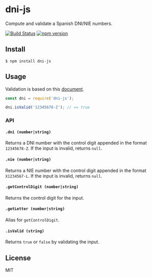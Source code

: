 # dni-js
Compute and validate a Spanish DNI/NIE numbers.

[![Build Status](https://travis-ci.org/albertfdp/dni-js.svg?branch=master)](https://travis-ci.org/albertfdp/dni-js)
[![npm version](https://badge.fury.io/js/dni-js.svg)](https://badge.fury.io/js/dni-js)

## Install

```
$ npm install dni-js
```

## Usage

Validation is based on this [document](http://www.interior.gob.es/web/servicios-al-ciudadano/dni/calculo-del-digito-de-control-del-nif-nie).

```js
const dni = require('dni-js');

dni.isValid('12345678-Z'); // => true
```

### API

#### `.dni (number|string)`

Returns a DNI number with the control digit appended in the format `12345678-Z`. If the input is invalid,
returns `null`.

#### `.nie (number|string)`

Returns a NIE number with the control digit appended in the format `X1234567-L`. If the input is invalid,
returns `null`.

#### `.getControlDigit (number|string)`

Returns the control digit for the input.

#### `.getLetter (number|string)`

Alias for `getControlDigit`.

#### `.isValid (string)`

Returns `true` or `false` by validating the input.

## License

MIT